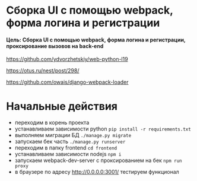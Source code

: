 # Сборка UI с помощью webpack, форма логина и регистрации

#### Цель: Сборка UI с помощью webpack, форма логина и регистрации, проксирование вызовов на back-end 

https://github.com/ydvorzhetskiy/web-python-l19

https://otus.ru/nest/post/298/

https://github.com/owais/django-webpack-loader


# Начальные действия

* переходим в корень проекта
* устанавливаем зависимости python `pip install -r requirements.txt`
* выполняем миграции БД `./manage.py migrate`
* запускаем бек часть `./manage.py runserver`
* переходим в папку frontend `cd frontend`
* устанавливаем зависимости nodejs `npm i`
* запускаем webpack-dev-server с проксированием на бек `npm run proxy`
* в браузере по адресу http://0.0.0.0:3001/ тестируем функционал